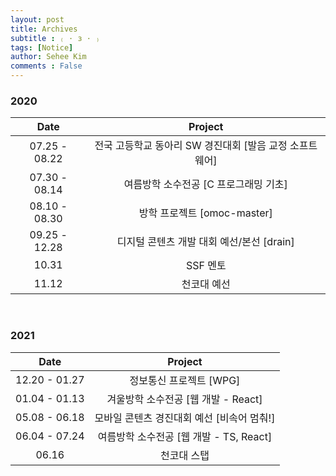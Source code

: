 ```yaml
---
layout: post
title: Archives
subtitle : ₍ · з · ₎ 
tags: [Notice]
author: Sehee Kim
comments : False
---
```


<h3> 2020 </h3>

| Date | Project |
| :-------:  | :-------: |
| 07.25 - 08.22  | 전국 고등학교 동아리 SW 경진대회 [발음 교정 소프트웨어] |
| 07.30 - 08.14  | 여름방학 소수전공 [C 프로그래밍 기초] |
| 08.10 - 08.30  | 방학 프로젝트 [omoc-master] |
| 09.25 - 12.28  | 디지털 콘텐츠 개발 대회 예선/본선 [drain] |
| 10.31  | SSF 멘토 |
| 11.12  | 천코대 예선 |

<br>

<h3> 2021 </h3>

| Date | Project |
| :-------:  | :-------: |
| 12.20 - 01.27 | 정보통신 프로젝트 [WPG] |
| 01.04 - 01.13 | 겨울방학 소수전공 [웹 개발 - React] |
| 05.08 - 06.18 | 모바일 콘텐츠 경진대회 예선 [비속어 멈춰!] |
| 06.04 - 07.24 | 여름방학 소수전공 [웹 개발 - TS, React] |
| 06.16 | 천코대 스탭 |